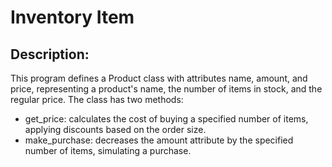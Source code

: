 # Inventory Item
## Description:
This program defines a Product class with attributes name, amount, and price, representing a product's name, the number of items in stock, and the regular price. The class has two methods:
  -  get_price: calculates the cost of buying a specified number of items, applying discounts based on the order size.
  -  make_purchase: decreases the amount attribute by the specified number of items, simulating a purchase.
